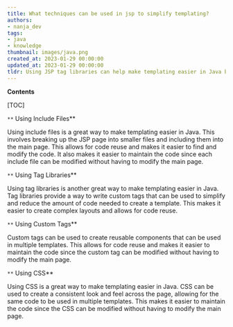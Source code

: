 ```yaml
---
title: What techniques can be used in jsp to simplify templating?
authors:
- nanja_dev
tags:
- java
- knowledge
thumbnail: images/java.png
created_at: 2023-01-29 00:00:00
updated_at: 2023-01-29 00:00:00
tldr: Using JSP tag libraries can help make templating easier in Java by providing a concise syntax for defining and reusing page components.
---
```


**Contents**

[TOC]

`**` Using Include Files**

Using include files is a great way to make templating easier in Java. This involves breaking up the JSP page into smaller files and including them into the main page. This allows for code reuse and makes it easier to find and modify the code. It also makes it easier to maintain the code since each include file can be modified without having to modify the main page.

`**` Using Tag Libraries**

Using tag libraries is another great way to make templating easier in Java. Tag libraries provide a way to write custom tags that can be used to simplify and reduce the amount of code needed to create a template. This makes it easier to create complex layouts and allows for code reuse.

`**` Using Custom Tags**

Custom tags can be used to create reusable components that can be used in multiple templates. This allows for code reuse and makes it easier to maintain the code since the custom tag can be modified without having to modify the main page.

`**` Using CSS**

Using CSS is a great way to make templating easier in Java. CSS can be used to create a consistent look and feel across the page, allowing for the same code to be used in multiple templates. This makes it easier to maintain the code since the CSS can be modified without having to modify the main page.
